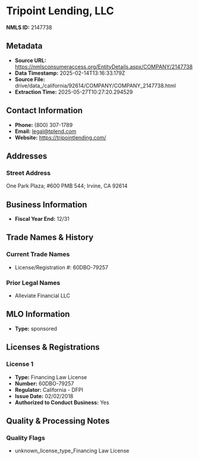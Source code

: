 # Tripoint Lending, LLC

**NMLS ID:** 2147738

## Metadata
- **Source URL:** https://nmlsconsumeraccess.org/EntityDetails.aspx/COMPANY/2147738
- **Data Timestamp:** 2025-02-14T13:16:33.179Z
- **Source File:** drive/data_/california/92614/COMPANY/COMPANY_2147738.html
- **Extraction Time:** 2025-05-27T10:27:20.294529

## Contact Information
- **Phone:** (800) 307-1789
- **Email:** legal@tplend.com
- **Website:** https://tripointlending.com/

## Addresses
### Street Address
One Park Plaza; #600 PMB 544; Irvine, CA 92614

## Business Information
- **Fiscal Year End:** 12/31

## Trade Names & History
### Current Trade Names
- License/Registration #: 60DBO-79257

### Prior Legal Names
- Alleviate Financial LLC

## MLO Information
- **Type:** sponsored

## Licenses & Registrations

### License 1
- **Type:** Financing Law License
- **Number:** 60DBO-79257
- **Regulator:** California - DFPI
- **Issue Date:** 02/02/2018
- **Authorized to Conduct Business:** Yes

## Quality & Processing Notes
### Quality Flags
- unknown_license_type_Financing Law License
